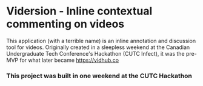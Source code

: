 # Vidersion - Inline contextual commenting on videos

This application (with a terrible name) is an inline annotation and discussion tool for videos. Originally created in a sleepless weekend at the Canadian Undergraduate Tech Conference's Hackathon (CUTC Infect), it was the pre-MVP for what later became https://vidhub.co

### This project was built in one weekend at the CUTC Hackathon
